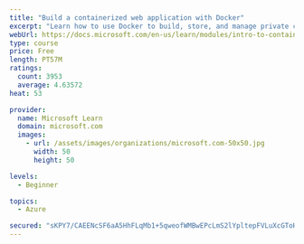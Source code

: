 ```yaml
---
title: "Build a containerized web application with Docker"
excerpt: "Learn how to use Docker to build, store, and manage private container images with the Azure Container Registry."
webUrl: https://docs.microsoft.com/en-us/learn/modules/intro-to-containers/
type: course
price: Free
length: PT57M
ratings:
  count: 3953
  average: 4.63572
heat: 53

provider:
  name: Microsoft Learn
  domain: microsoft.com
  images:
    - url: /assets/images/organizations/microsoft.com-50x50.jpg
      width: 50
      height: 50

levels:
  - Beginner

topics:
  - Azure

secured: "sKPY7/CAEENcSF6aA5HhFLqMb1+5qweofWMBwEPcLmS2lYpltepFVLuXcGToHWejuH9BSXCdqoMO51suopR5a2y+B8/faTkcNFkNew2ipzkTqe2m35MRko1cACfVxwa0Ohld0Q0TU7VHUyXWD7CkxYrRye88w1RkIX4Dle1xyzuC4IYS1HNizei4AIp1K3mDqinMDgstSvbNXzj3RS4G0RTZuaSdkubOkS8w/2x+LbvHQ/YhCRysvVm76JIrumytNHUlKhOh29Ff+4DH78l3GGS4yQg8Tzrg0XLUgQ2w6AhCQfN3BGim0fct5cHLuUL6A0aAQ6e1rymTb7BewpbFg82L4+GfVe3sC2jz5VlwtxYwncco21o8Aut26LAoJH7qkoRSY0yvcydZjn1ejEb9eCYaeBkiaDviSngYl96jJAg=;XwTGW7MHp6FRR9QxWmGmxA=="
---
```


